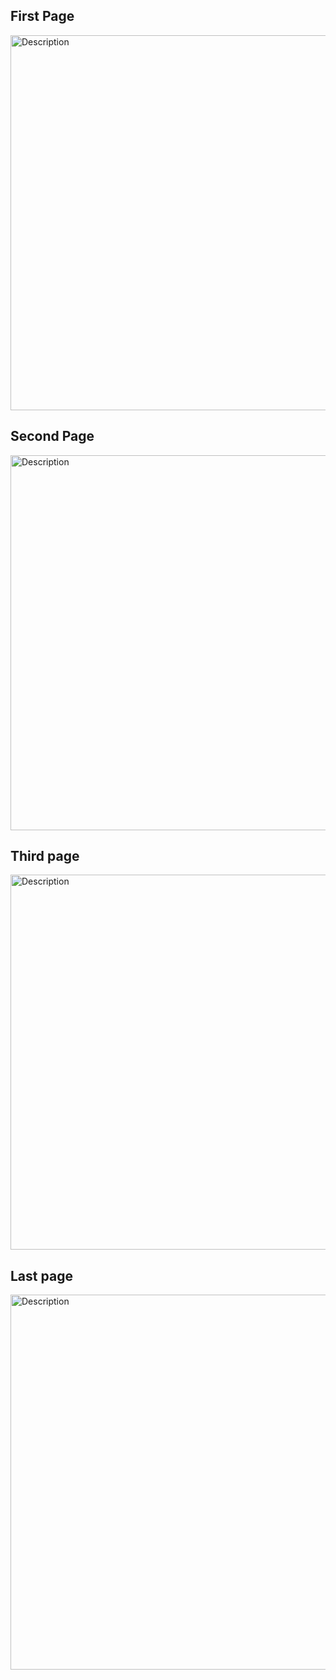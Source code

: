## First Page
<img src="https://github.com/Amanms1402/Personal-Portfolio/assets/119517551/11991ad3-cb67-4b61-a348-bdc95f771f21" alt="Description" width="600"> 

## Second Page
<img src="https://github.com/Amanms1402/Personal-Portfolio/assets/119517551/1b5c640e-1c52-4bb6-8bb4-df3567f3a193" alt="Description" width="600">

## Third page
<img src="https://github.com/Amanms1402/Personal-Portfolio/assets/119517551/cff69c2a-2e8f-4038-8b41-265dc43dfdac" alt="Description" width="600">

## Last page
<img src="https://github.com/Amanms1402/Personal-Portfolio/assets/119517551/4f9946f6-61b5-488a-8ff6-60f2eae43964" alt="Description" width="600">
